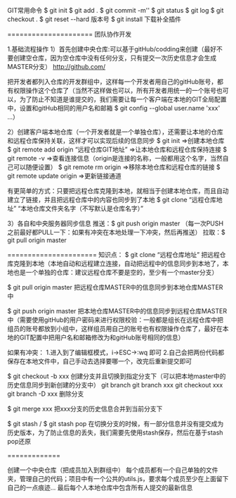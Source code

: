 GIT常用命令
  $ git init
  $ git add .
  $ git commit -m''
  $ git status
  $ git log
  $ git checkout .
  $ git reset --hard 版本号
  $ git install 下载补全插件

=====================
团队协作开发

1.基础流程操作
 1）首先创建中央仓库:可以基于gitHub/codding来创建（最好不要创建空仓库，因为空仓库中没有任何分支，只有提交一次历史信息才会生成MASTER分支）
   http://github.com/

   把开发者都列入仓库的开发群组中，这样每一个开发者用自己的gitHub账号，都有权限操作这个仓库了（当然不这样做也可以，所有开发者用统一的一个账号也可以，为了防止不知道是谁提交的，我们需要让每一个客户端在本地的GIT全局配置中，设置和gitHub相同的用户名和邮箱 $ git config --global user.name 'xxx' ...）

 2）创建客户端本地仓库（一个开发者就是一个单独仓库），还需要让本地的仓库和远程仓库保持关联，这样才可以实现后续的信息同步
   $ git init    =>创建本地仓库
   $ git remote add origin “远程仓库GIT地址”   =>让本地仓库和远程仓库保持连接
   $ git remote -v    =>查看连接信息（origin是连接的名称，一般都用这个名字，当然自己可以随便设置）
   $ git remote rm origin     =>移除本地仓库和远程仓库的链接
   $ git remote update origin   =>更新链接通道

   有更简单的方式：只要把远程仓库克隆到本地，就相当于创建本地仓库，而且自动建立了链接，并且把远程仓库中的内容也同步到了本地
   $ git clone “远程仓库地址” “本地仓库文件夹名字（不写默认是仓库名字）”


 3）各自和中央服务器同步信息
   推送：$ git push origin master   （每一次PUSH之前最好都PULL一下：如果有冲突在本地处理一下冲突，然后再推送）
   拉取：$ git pull origin master

======================
知识点：
  $ git clone “远程仓库地址”   把远程仓库克隆到本地（本地自动和远程建立连接，自动把远程中的信息同步到本地了，本地也是一个单独的仓库：建议远程仓库不要是空的，至少有一个master分支）

  $ git pull origin master  把远程仓库MASTER中的信息同步到本地仓库MASTER中

  $ git push origin master  把本地仓库MASTER中的信息同步到远程仓库MASTER中（需要使用gitHub的用户密码来进行权限校验：一般都是组长在远程仓库中把组员的账号都放到小组中，这样组员用自己的账号也有权限操作仓库了，最好在本地的GIT配置中把用户名和邮箱修改为和gitHub账号相同的信息）

  如果有冲突：
     1.进入到了编辑框模式，i->ESC->:wq 即可
     2.自己会把两份代码都保存在本地文件中，自己手动去选择要哪一个，改完后重新提交即可

  $ git checkout -b xxx  创建分支并且切换到指定分支下（可以把本地master中的历史信息同步到新创建的分支中）
    git branch
    git branch xxx
    git checkout xxx
    git branch -D xxx 删除分支

  $ git merge xxx  把xxx分支的历史信息合并到当前分支下

  $ git stash / $ git stash pop  在切换分支的时候，有一部分信息并没有提交成为历史版本，为了防止信息的丢失，我们需要先使用stash保存，然后在基于stash pop还原

=============

  创建一个中央仓库（把成员加入到群组中）
    每个成员都有一个自己单独的文件夹，管理自己的代码；项目中有一个公共的utils.js，要求每个成员至少在上面留下自己的一点痕迹... 最后每个人本地仓库中包含所有人提交的最新信息